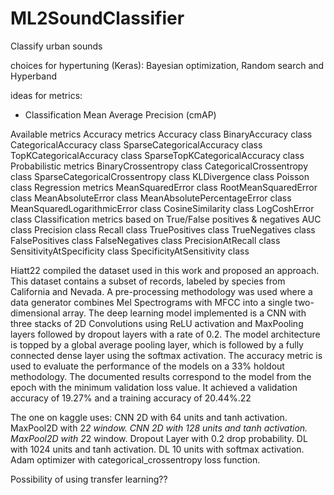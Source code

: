 # ML2SoundClassifier
Classify urban sounds


choices for hypertuning (Keras):
Bayesian optimization, Random search and Hyperband

ideas for metrics:
- Classification Mean Average Precision (cmAP)

Available metrics
Accuracy metrics
Accuracy class
BinaryAccuracy class
CategoricalAccuracy class
SparseCategoricalAccuracy class
TopKCategoricalAccuracy class
SparseTopKCategoricalAccuracy class
Probabilistic metrics
BinaryCrossentropy class
CategoricalCrossentropy class
SparseCategoricalCrossentropy class
KLDivergence class
Poisson class
Regression metrics
MeanSquaredError class
RootMeanSquaredError class
MeanAbsoluteError class
MeanAbsolutePercentageError class
MeanSquaredLogarithmicError class
CosineSimilarity class
LogCoshError class
Classification metrics based on True/False positives & negatives
AUC class
Precision class
Recall class
TruePositives class
TrueNegatives class
FalsePositives class
FalseNegatives class
PrecisionAtRecall class
SensitivityAtSpecificity class
SpecificityAtSensitivity class




Hiatt22 compiled the dataset used in this work and proposed an approach. This
dataset contains a subset of records, labeled by species from California and Nevada.
A pre-processing methodology was used where a data generator combines Mel
Spectrograms with MFCC into a single two-dimensional array. The deep learning
model implemented is a CNN with three stacks of 2D Convolutions using ReLU
activation and MaxPooling layers followed by dropout layers with a rate of 0.2. The
model architecture is topped by a global average pooling layer, which is followed by a
fully connected dense layer using the softmax activation. The accuracy metric is used
to evaluate the performance of the models on a 33% holdout methodology. The
documented results correspond to the model from the epoch with the minimum
validation loss value. It achieved a validation accuracy of 19.27% and a training
accuracy of 20.44%.22

The one on kaggle uses:
CNN 2D with 64 units and tanh activation.
MaxPool2D with 2*2 window.
CNN 2D with 128 units and tanh activation.
MaxPool2D with 2*2 window.
Dropout Layer with 0.2 drop probability.
DL with 1024 units and tanh activation.
DL 10 units with softmax activation.
Adam optimizer with categorical_crossentropy loss function.



Possibility of using transfer learning??